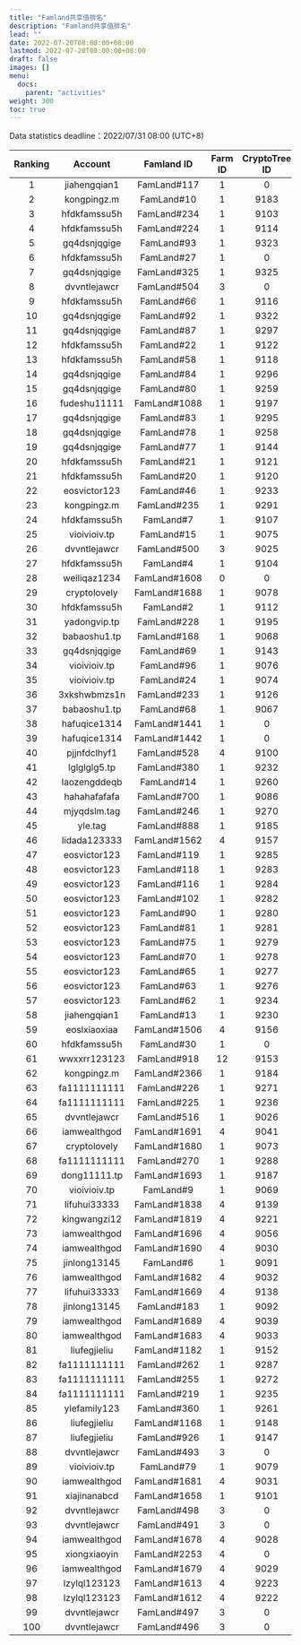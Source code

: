 ```yaml
---
title: "Famland共享值排名"
description: "Famland共享值排名"
lead: ""
date: 2022-07-20T08:00:00+08:00
lastmod: 2022-07-20T08:00:00+08:00
draft: false
images: []
menu:
  docs:
    parent: "activities"
weight: 300
toc: true
---
```


Data statistics deadline：2022/07/31 08:00 (UTC+8)


| Ranking |   Account    |  Famland ID  |  Farm ID  | CryptoTree ID | Fertility Value | Fertility Bonus | Shared Value |   Shared Value(Inc.)   |
| :--: | :----------: | :----------: | :----------: | :----------: | :---------: | :---------: | :----------: | :------: |
| 1    | jiahengqian1 | FamLand#117  | 1          | 0           | 25866.18 | 200      | 1098     | 608        |
| 2    | kongpingz.m  | FamLand#10   | 1          | 9183        | 478839.8 | 300      | 765      | 169        |
| 3    | hfdkfamssu5h | FamLand#234  | 1          | 9103        | 471792.8 | 300      | 759      | 239        |
| 4    | hfdkfamssu5h | FamLand#224  | 1          | 9114        | 471857.6 | 300      | 716      | 196        |
| 5    | gq4dsnjqgige | FamLand#93   | 1          | 9323        | 476632.6 | 300      | 714.92   | 173        |
| 6    | hfdkfamssu5h | FamLand#27   | 1          | 0           | 89678.78 | 200      | 711.9975 | 203.8675   |
| 7    | gq4dsnjqgige | FamLand#325  | 1          | 9325        | 155560.6 | 300      | 701.99   | 171.03     |
| 8    | dvvntlejawcr | FamLand#504  | 3          | 0           | 4816.815 | 200      | 697      | 599        |
| 9    | hfdkfamssu5h | FamLand#66   | 1          | 9116        | 471792.8 | 300      | 691      | 171        |
| 10   | gq4dsnjqgige | FamLand#92   | 1          | 9322        | 476652.9 | 300      | 689.99   | 148        |
| 11   | gq4dsnjqgige | FamLand#87   | 1          | 9297        | 476640.7 | 300      | 689      | 146.57     |
| 12   | hfdkfamssu5h | FamLand#22   | 1          | 9122        | 471805   | 300      | 684.99   | 164.98     |
| 13   | hfdkfamssu5h | FamLand#58   | 1          | 9118        | 471796.9 | 300      | 684      | 164        |
| 14   | gq4dsnjqgige | FamLand#84   | 1          | 9296        | 476640.7 | 300      | 675      | 132.57     |
| 15   | gq4dsnjqgige | FamLand#80   | 1          | 9259        | 476652.8 | 300      | 664      | 117        |
| 16   | fudeshu11111 | FamLand#1088 | 1          | 9197        | 480864.8 | 300      | 659.9962 | 112.05     |
| 17   | gq4dsnjqgige | FamLand#83   | 1          | 9295        | 476644.7 | 300      | 656.91   | 110        |
| 18   | gq4dsnjqgige | FamLand#78   | 1          | 9258        | 476648.8 | 300      | 653      | 106        |
| 19   | gq4dsnjqgige | FamLand#77   | 1          | 9144        | 476729.9 | 300      | 651.99   | 103.82     |
| 20   | hfdkfamssu5h | FamLand#21   | 1          | 9121        | 471809   | 300      | 648      | 127.99     |
| 21   | hfdkfamssu5h | FamLand#20   | 1          | 9120        | 471809   | 300      | 648      | 127.99     |
| 22   | eosvictor123 | FamLand#46   | 1          | 9233        | 8565.668 | 300      | 644      | 46         |
| 23   | kongpingz.m  | FamLand#235  | 1          | 9291        | 107228   | 300      | 642      | 152        |
| 24   | hfdkfamssu5h | FamLand#7    | 1          | 9107        | 471813.1 | 300      | 634      | 114.55     |
| 25   | vioivioiv.tp | FamLand#15   | 1          | 9075        | 113024.8 | 300      | 633      | 133        |
| 26   | dvvntlejawcr | FamLand#500  | 3          | 9025        | 480386.9 | 300      | 632      | 132        |
| 27   | hfdkfamssu5h | FamLand#4    | 1          | 9104        | 471813.1 | 300      | 630      | 110.55     |
| 28   | weiliqaz1234 | FamLand#1608 | 0          | 0           | 0        | 200      | 626.58   | 14         |
| 29   | cryptolovely | FamLand#1688 | 1          | 9078        | 26493.83 | 300      | 625      | 135        |
| 30   | hfdkfamssu5h | FamLand#2    | 1          | 9112        | 471813.5 | 300      | 624      | 104.44     |
| 31   | yadongvip.tp | FamLand#228  | 1          | 9195        | 478548.3 | 300      | 622.99   | 122.99     |
| 32   | babaoshu1.tp | FamLand#168  | 1          | 9068        | 478694.1 | 300      | 621      | 100        |
| 33   | gq4dsnjqgige | FamLand#69   | 1          | 9143        | 476693.3 | 300      | 619      | 101.34     |
| 34   | vioivioiv.tp | FamLand#96   | 1          | 9076        | 26395.28 | 300      | 616      | 126        |
| 35   | vioivioiv.tp | FamLand#24   | 1          | 9074        | 24001.73 | 300      | 616      | 126        |
| 36   | 3xkshwbmzs1n | FamLand#233  | 1          | 9126        | 478410.5 | 300      | 612      | 89.79      |
| 37   | babaoshu1.tp | FamLand#68   | 1          | 9067        | 159541.7 | 300      | 611      | 110        |
| 38   | hafuqice1314 | FamLand#1441 | 1          | 0           | 79488.98 | 200      | 609      | 109        |
| 39   | hafuqice1314 | FamLand#1442 | 1          | 0           | 69422.48 | 200      | 606      | 106        |
| 40   | pjjnfdclhyf1 | FamLand#528  | 4          | 9100        | 480905.3 | 300      | 605      | 77         |
| 41   | lglglglg5.tp | FamLand#380  | 1          | 9232        | 477993.4 | 300      | 605      | 105        |
| 42   | laozengddeqb | FamLand#14   | 1          | 9260        | 470472.5 | 300      | 605      | 70.79      |
| 43   | hahahafafafa | FamLand#700  | 1          | 9086        | 478199.9 | 300      | 604      | 104        |
| 44   | mjyqdslm.tag | FamLand#246  | 1          | 9270        | 480492.2 | 300      | 603      | 80         |
| 45   | yle.tag      | FamLand#888  | 1          | 9185        | 478888.4 | 300      | 600      | 100        |
| 46   | lidada123333 | FamLand#1562 | 4          | 9157        | 144012.7 | 300      | 599.9968 | 59.3       |
| 47   | eosvictor123 | FamLand#119  | 1          | 9285        | 500.865  | 300      | 599      | 1          |
| 48   | eosvictor123 | FamLand#118  | 1          | 9283        | 8503.275 | 300      | 599      | 1          |
| 49   | eosvictor123 | FamLand#116  | 1          | 9284        | 8538.915 | 300      | 599      | 1          |
| 50   | eosvictor123 | FamLand#102  | 1          | 9282        | 8541.885 | 300      | 599      | 1          |
| 51   | eosvictor123 | FamLand#90   | 1          | 9280        | 8544.855 | 300      | 599      | 1          |
| 52   | eosvictor123 | FamLand#81   | 1          | 9281        | 8547.825 | 300      | 599      | 1          |
| 53   | eosvictor123 | FamLand#75   | 1          | 9279        | 8550.795 | 300      | 599      | 1          |
| 54   | eosvictor123 | FamLand#70   | 1          | 9278        | 8553.765 | 300      | 599      | 1          |
| 55   | eosvictor123 | FamLand#65   | 1          | 9277        | 8553.765 | 300      | 599      | 1          |
| 56   | eosvictor123 | FamLand#63   | 1          | 9276        | 8559.705 | 300      | 599      | 1          |
| 57   | eosvictor123 | FamLand#62   | 1          | 9234        | 8562.675 | 300      | 599      | 1          |
| 58   | jiahengqian1 | FamLand#13   | 1          | 9230        | 476405.8 | 300      | 597      | 81.25      |
| 59   | eoslxiaoxiaa | FamLand#1506 | 4          | 9156        | 113774   | 300      | 594      | 67.24      |
| 60   | hfdkfamssu5h | FamLand#30   | 1          | 0           | 80088.38 | 200      | 591.9925 | 91.9925    |
| 61   | wwxxrr123123 | FamLand#918  | 12         | 9153        | 477888.1 | 300      | 591      | 91         |
| 62   | kongpingz.m  | FamLand#2366 | 1          | 9184        | 23949.08 | 300      | 589      | 99         |
| 63   | fa1111111111 | FamLand#226  | 1          | 9271        | 476037.2 | 300      | 589      | 89         |
| 64   | fa1111111111 | FamLand#225  | 1          | 9236        | 476008.9 | 300      | 589      | 89         |
| 65   | dvvntlejawcr | FamLand#516  | 1          | 9026        | 159386.5 | 300      | 588.14   | 77         |
| 66   | iamwealthgod | FamLand#1691 | 4          | 9041        | 153875.8 | 300      | 588      | 42.29      |
| 67   | cryptolovely | FamLand#1680 | 1          | 9073        | 109826.6 | 300      | 588      | 88         |
| 68   | fa1111111111 | FamLand#270  | 1          | 9288        | 475988.6 | 300      | 588      | 88         |
| 69   | dong11111.tp | FamLand#1693 | 1          | 9187        | 477718   | 300      | 585      | 85         |
| 70   | vioivioiv.tp | FamLand#9    | 1          | 9069        | 476754.1 | 300      | 585      | 50         |
| 71   | lifuhui33333 | FamLand#1838 | 4          | 9139        | 479374.4 | 300      | 584      | 64.2       |
| 72   | kingwangzi12 | FamLand#1819 | 4          | 9221        | 479398.7 | 300      | 584      | 66         |
| 73   | iamwealthgod | FamLand#1696 | 4          | 9056        | 478884.4 | 300      | 584      | 41.94      |
| 74   | iamwealthgod | FamLand#1690 | 4          | 9030        | 479001.8 | 300      | 584      | 42.04      |
| 75   | jinlong13145 | FamLand#6    | 1          | 9091        | 476818.9 | 300      | 583.99   | 56.86      |
| 76   | iamwealthgod | FamLand#1682 | 4          | 9032        | 479099   | 300      | 583      | 52.19      |
| 77   | lifuhui33333 | FamLand#1669 | 4          | 9138        | 479390.6 | 300      | 583      | 66         |
| 78   | jinlong13145 | FamLand#183  | 1          | 9092        | 158934.2 | 300      | 582.99   | 55.84      |
| 79   | iamwealthgod | FamLand#1689 | 4          | 9039        | 479005.9 | 300      | 582      | 40.03      |
| 80   | iamwealthgod | FamLand#1683 | 4          | 9033        | 479095   | 300      | 582      | 40.24      |
| 81   | liufegjieliu | FamLand#1182 | 1          | 9152        | 477130.7 | 300      | 582      | 82         |
| 82   | fa1111111111 | FamLand#262  | 1          | 9287        | 475992.7 | 300      | 582      | 82         |
| 83   | fa1111111111 | FamLand#255  | 1          | 9272        | 475992.7 | 300      | 582      | 82         |
| 84   | fa1111111111 | FamLand#219  | 1          | 9235        | 476053.6 | 300      | 582      | 82         |
| 85   | ylefamily123 | FamLand#360  | 1          | 9261        | 480690.7 | 300      | 581.8    | 81.8       |
| 86   | liufegjieliu | FamLand#1168 | 1          | 9148        | 477146.9 | 300      | 581      | 81         |
| 87   | liufegjieliu | FamLand#926  | 1          | 9147        | 477163.1 | 300      | 581      | 81         |
| 88   | dvvntlejawcr | FamLand#493  | 3          | 0           | 14887.46 | 200      | 581      | 481        |
| 89   | vioivioiv.tp | FamLand#79   | 1          | 9079        | 17924.03 | 300      | 580      | 90         |
| 90   | iamwealthgod | FamLand#1681 | 4          | 9031        | 479281.3 | 300      | 579      | 37.34      |
| 91   | xiajinanabcd | FamLand#1658 | 1          | 9101        | 473923.1 | 300      | 578      | 78         |
| 92   | dvvntlejawcr | FamLand#498  | 3          | 0           | 13199.06 | 200      | 577.999  | 477.999    |
| 93   | dvvntlejawcr | FamLand#491  | 3          | 0           | 15026.6  | 200      | 577      | 477        |
| 94   | iamwealthgod | FamLand#1678 | 4          | 9028        | 479281.4 | 300      | 576.9953 | 35.35      |
| 95   | xiongxiaoyin | FamLand#2253 | 4          | 0           | 98731.88 | 200      | 576      | 46.01      |
| 96   | iamwealthgod | FamLand#1679 | 4          | 9029        | 479285.3 | 300      | 576      | 34.33      |
| 97   | lzylql123123 | FamLand#1613 | 4          | 9223        | 478981.6 | 300      | 576      | 55.6       |
| 98   | lzylql123123 | FamLand#1612 | 4          | 9222        | 478981.6 | 300      | 576      | 45.01      |
| 99   | dvvntlejawcr | FamLand#497  | 3          | 0           | 14740.76 | 200      | 576      | 476        |
| 100  | dvvntlejawcr | FamLand#496  | 3          | 0           | 14886.74 | 200      | 576      | 476        |

